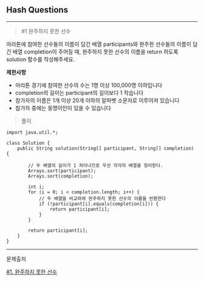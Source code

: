 ## Hash Questions

---

> #1 완주하지 못한 선수


마라톤에 참여한 선수들의 이름이 담긴 배열 participants와 완주한 선수들의 이름이 담긴 배열 completion이 주어질 때, 완주하지 못한 선수의 이름을 return 하도록 solution 함수를 작성해주세요.

**제한사항**
- 마라톤 경기에 참여한 선수의 수는 1명 이상 100,000명 이하입니다
- completion의 길이는 participant의 길이보다 1 작습니다
- 참가자의 이름은 1개 이상 20개 이하의 알파벳 소문자로 이루어져 있습니다
- 참가자 중에는 동명이인이 있을 수 있습니다


> 풀이

```
import java.util.*;

class Solution {
    public String solution(String[] participant, String[] completion) {

        // 두 배열의 길이가 1 차이나므로 우선 각각의 배열을 정리한다.
        Arrays.sort(participant);
        Arrays.sort(completion);
        
        int i;
        for (i = 0; i < completion.length; i++) {
            // 두 배열을 비교하여 완주하지 못한 선수의 이름을 반환한다
            if (!participant[i].equals(completion[i])) {
                return participant[i];
            }
        }

        return participant[i];
    }
}
```

---

문제출처

[#1. 완주하지 못한 선수](https://programmers.co.kr/learn/courses/30/lessons/42576)
